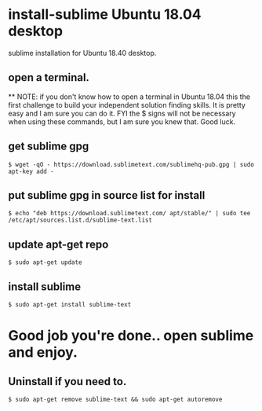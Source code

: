# install-sublime Ubuntu 18.04 desktop
sublime installation for Ubuntu 18.40 desktop.

## open a terminal.
** NOTE: if you don't know how to open a terminal in Ubuntu 18.04 this the first challenge to build your independent solution finding skills. It is pretty easy and I am sure you can do it. FYI the $ signs will not be necessary when using these commands, but I am sure you knew that. Good luck.

## get sublime gpg
```
$ wget -qO - https://download.sublimetext.com/sublimehq-pub.gpg | sudo apt-key add -
```
## put sublime gpg in source list for install
```
$ echo "deb https://download.sublimetext.com/ apt/stable/" | sudo tee /etc/apt/sources.list.d/sublime-text.list
```
## update apt-get repo
```
$ sudo apt-get update
```
## install sublime 
```
$ sudo apt-get install sublime-text
```
# Good job you're done.. open sublime and enjoy.


## Uninstall if you need to.
```
$ sudo apt-get remove sublime-text && sudo apt-get autoremove
```
